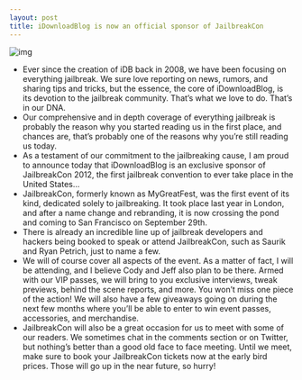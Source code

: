 ```yaml
---
layout: post
title: iDownloadBlog is now an official sponsor of JailbreakCon
---
```

![img](http://media.idownloadblog.com/wp-content/uploads/2012/03/wwjc.jpg)
* Ever since the creation of iDB back in 2008, we have been focusing on everything jailbreak. We sure love reporting on news, rumors, and sharing tips and tricks, but the essence, the core of iDownloadBlog, is its devotion to the jailbreak community. That’s what we love to do. That’s in our DNA.
* Our comprehensive and in depth coverage of everything jailbreak is probably the reason why you started reading us in the first place, and chances are, that’s probably one of the reasons why you’re still reading us today.
* As a testament of our commitment to the jailbreaking cause, I am proud to announce today that iDownloadBlog is an exclusive sponsor of JailbreakCon 2012, the first jailbreak convention to ever take place in the United States…
* JailbreakCon, formerly known as MyGreatFest, was the first event of its kind, dedicated solely to jailbreaking. It took place last year in London, and after a name change and rebranding, it is now crossing the pond and coming to San Francisco on September 29th.
* There is already an incredible line up of jailbreak developers and hackers being booked to speak or attend JailbreakCon, such as Saurik and Ryan Petrich, just to name a few.
* We will of course cover all aspects of the event. As a matter of fact, I will be attending, and I believe Cody and Jeff also plan to be there. Armed with our VIP passes, we will bring to you exclusive interviews, tweak previews, behind the scene reports, and more. You won’t miss one piece of the action! We will also have a few giveaways going on during the next few months where you’ll be able to enter to win event passes, accessories, and merchandise.
* JailbreakCon will also be a great occasion for us to meet with some of our readers. We sometimes chat in the comments section or on Twitter, but nothing’s better than a good old face to face meeting. Until we meet, make sure to book your JailbreakCon tickets now at the early bird prices. Those will go up in the near future, so hurry!


